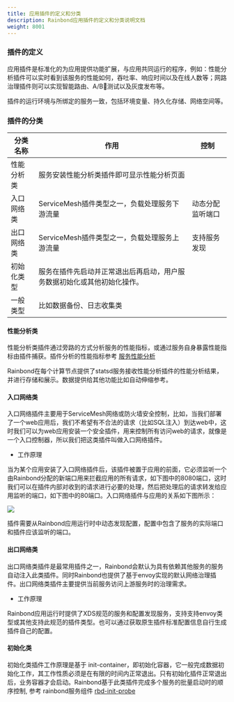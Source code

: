 ```yaml
---
title: 应用插件的定义和分类
description: Rainbond应用插件的定义和分类说明文档
weight: 8001
---
```

### 插件的定义

应用插件是标准化的为应用提供功能扩展，与应用共同运行的程序，例如：性能分析插件可以实时看到该服务的性能如何，吞吐率、响应时间以及在线人数等；网路治理插件则可以实现智能路由、A/B测试以及灰度发布等。

插件的运行环境与所绑定的服务一致，包括环境变量、持久化存储、网络空间等。

### 插件的分类

| 分类名称   | 作用                                                         | 控制             |
| ---------- | ------------------------------------------------------------ | ---------------- |
| 性能分析类 | 服务安装性能分析类插件即可显示性能分析页面                   |                  |
| 入口网络类 | ServiceMesh插件类型之一，负载处理服务下游流量                | 动态分配监听端口 |
| 出口网络类 | ServiceMesh插件类型之一，负载处理服务上游流量                | 支持服务发现     |
| 初始化类型 | 服务在插件先启动并正常退出后再启动，用户服务数据初始化或其他初始化操作。 |                  |
| 一般类型   | 比如数据备份、日志收集类                                     |                  |

#### 性能分析类

性能分析类插件通过旁路的方式分析服务的性能指标，或通过服务自身暴露性能指标由插件捕获。插件分析的性能指标参考 [服务性能分析](../app-service-manage/service-monitor/#服务性能分析)

Rainbond在每个计算节点提供了statsd服务接收性能分析插件的性能分析结果，并进行存储和展示。数据提供给其他功能比如自动伸缩参考。

#### 入口网络类

入口网络插件主要用于ServiceMesh网络或防火墙安全控制，比如，当我们部署了一个web应用后，我们不希望有不合法的请求（比如SQL注入）到达web中，这时我们可以为web应用安装一个安全插件，用来控制所有访问web的请求，就像是一个入口控制器，所以我们把这类插件叫做入口网络插件。

* 工作原理

当为某个应用安装了入口网络插件后，该插件被置于应用的前面，它必须监听一个由Rainbond分配的新端口用来拦截应用的所有请求，如下图中的8080端口，这时我们可以在插件内部对收到的请求进行必要的处理，然后把处理后的请求转发给应用监听的端口，如下图中的80端口。入口网络插件与应用的关系如下图所示：

![](http://grstatic.oss-cn-shanghai.aliyuncs.com/images/other/net-ingress-plugin.png)

插件需要从Rainbond应用运行时中动态发现配置，配置中包含了服务的实际端口和插件应该监听的端口。

#### 出口网络类

出口网络类插件是最常用插件之一，Rainbond会默认为具有依赖其他服务的服务自动注入此类插件。同时Rainbond也提供了基于envoy实现的默认网络治理插件。出口网络类插件主要提供当前服务访问上游服务时的治理需求。

* 工作原理

Rainbond应用运行时提供了XDS规范的服务和配置发现服务，支持支持envoy类型或其他支持此规范的插件类型。也可以通过获取原生插件标准配置信息自行生成插件自己的配置。

#### 初始化类

初始化类插件工作原理是基于 init-container，即初始化容器，它一般完成数据初始化工作，其工作性质必须是在有限的时间内正常退出。只有初始化插件正常退出后，业务容器才会启动。Rainbond基于此类插件完成多个服务的批量启动时的顺序控制, 参考 rainbond服务组件 [rbd-init-probe](<https://github.com/goodrain/rainbond/tree/master/cmd/init-probe>)


